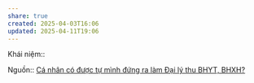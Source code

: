 ```yaml
---
share: true
created: 2025-04-03T16:06
updated: 2025-04-11T19:06
---
```

Khái niệm:: 

Nguồn:: [Cá nhân có được tự mình đứng ra làm Đại lý thu BHYT, BHXH?](https://thuvienphapluat.vn/hoi-dap-phap-luat/5535A-hd-ca-nhan-co-duoc-tu-minh-dung-ra-lam-dai-ly-thu-bhyt-bhxh-khong.html)